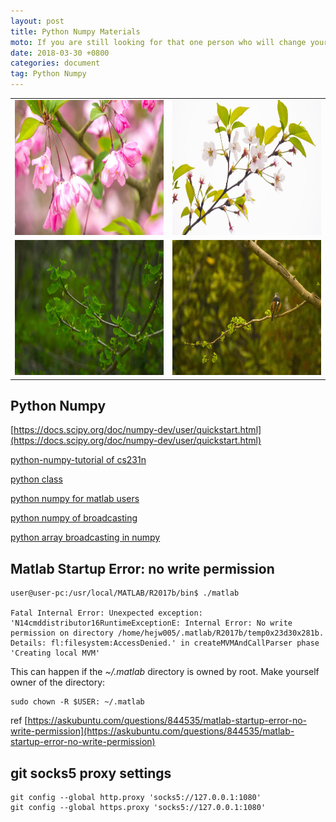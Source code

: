 ```yaml
---
layout: post
title: Python Numpy Materials
moto: If you are still looking for that one person who will change your life, take a look in the mirror.
date: 2018-03-30 +0800
categories: document
tag: Python Numpy
---
```



<table border="0" align="center">
<tr>
<td align="center">
<img src="/assets/18spring/DSC6618_.jpg" width="384" height="216"/>
</td>
<td align="center">
<img src="/assets/18spring/DSC6622_.jpg" width="384" height="216"/>
</td>
</tr>
<tr>
<td align="center">
<img src="/assets/18spring/DSC6625_.jpg" width="384" height="216"/>
</td>
<td align="center">
<img src="/assets/18spring/DSC6627_.jpg" width="384" height="216"/>
</td>
</tr>
</table>


## Python Numpy


[https://docs.scipy.org/doc/numpy-dev/user/quickstart.html](https://docs.scipy.org/doc/numpy-dev/user/quickstart.html)

[python-numpy-tutorial of cs231n](http://cs231n.github.io/python-numpy-tutorial/)

[python class](https://docs.python.org/3.5/tutorial/classes.html)

[python numpy for matlab users](http://scipy.github.io/old-wiki/pages/NumPy_for_Matlab_Users)

[python numpy of broadcasting](https://docs.scipy.org/doc/numpy/user/basics.broadcasting.html)

[python array broadcasting in numpy](http://scipy.github.io/old-wiki/pages/EricsBroadcastingDoc)


## Matlab Startup Error: no write permission

```
user@user-pc:/usr/local/MATLAB/R2017b/bin$ ./matlab

Fatal Internal Error: Unexpected exception: 'N14cmddistributor16RuntimeExceptionE: Internal Error: No write permission on directory /home/hejw005/.matlab/R2017b/temp0x23d30x281b. Details: fl:filesystem:AccessDenied.' in createMVMAndCallParser phase 'Creating local MVM'
```

This can happen if the *~/.matlab* directory is owned by root. Make yourself owner of the directory:

```
sudo chown -R $USER: ~/.matlab
```

ref [https://askubuntu.com/questions/844535/matlab-startup-error-no-write-permission](https://askubuntu.com/questions/844535/matlab-startup-error-no-write-permission)


## git socks5 proxy settings

```
git config --global http.proxy 'socks5://127.0.0.1:1080'
git config --global https.proxy 'socks5://127.0.0.1:1080'
```